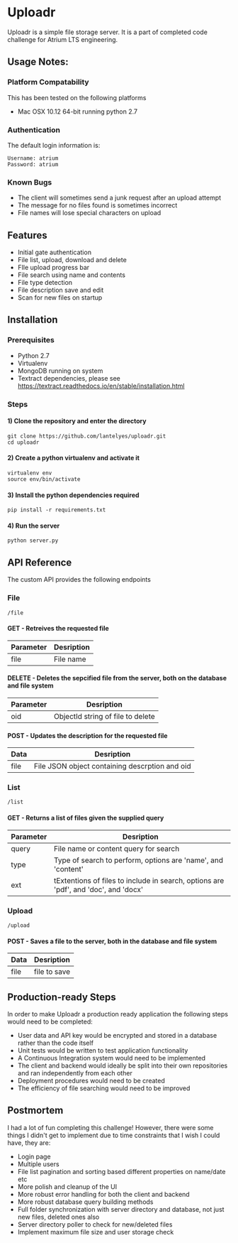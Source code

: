# Uploadr

Uploadr is a simple file storage server.
It is a part of completed code challenge for Atrium LTS engineering.

## Usage Notes:
### Platform Compatability
This has been tested on the following platforms
* Mac OSX 10.12 64-bit running python 2.7

### Authentication
The default login information is:
```
Username: atrium
Password: atrium
```


### Known Bugs
* The client will sometimes send a junk request after an upload attempt
* The message for no files found is sometimes incorrect
* File names will lose special characters on upload


## Features
* Initial gate authentication
* File list, upload, download and delete
* FIle upload progress bar
* File search using name and contents
* File type detection
* File description save and edit
* Scan for new files on startup

## Installation

### Prerequisites
* Python 2.7
* Virtualenv
* MongoDB running on system
* Textract dependencies, please see https://textract.readthedocs.io/en/stable/installation.html

### Steps

#### 1) Clone the repository and enter the directory
```
git clone https://github.com/lantelyes/uploadr.git
cd uploadr
```

#### 2) Create a python virtualenv and activate it
```
virtualenv env
source env/bin/activate
```

#### 3) Install the python dependencies required
```
pip install -r requirements.txt
```

#### 4) Run the server
```
python server.py
```

## API Reference
The custom API provides the following endpoints
### File

```
/file
```
#### GET - Retreives the requested file 

| Parameter     | Desription    
| ------------- | ------------- 
|  file         | File name   

#### DELETE - Deletes the sepcified file from the server, both on the database and file system

| Parameter     | Desription    
| ------------- | -------------
|  oid          | ObjectId string of file to delete
  

#### POST - Updates the description for the requested file

| Data    | Desription          
| ------------- | ------------- 
|  file         | File JSON object containing descrption and oid



### List
```
/list
```
#### GET - Returns a list of files given the supplied query

| Parameter     | Desription    
| ------------- | ------------- 
|   query       | File name or content query for search
|   type        | Type of search to perform, options are 'name', and 'content'
|   ext         | tExtentions of files to include in search, options are 'pdf', and 'doc', and 'docx'

### Upload
```
/upload
```
#### POST - Saves a file to the server, both in the database and file system

| Data          | Desription         
| ------------- |------------- |
|   file        | file to save


## Production-ready Steps
In order to make Uploadr a production ready application the following steps would need to be completed:

* User data and API key would be encrypted and stored in a database rather than the code itself
* Unit tests would be written to test application functionality
* A Continuous Integration system would need to be implemented
* The client and backend would ideally be split into their own repositories and ran independently from each other
* Deployment procedures would need to be created
* The efficiency of file searching would need to be improved

## Postmortem
I had a lot of fun completing this challenge! However, there were some things I didn't get to implement due to time constraints that I wish I could have, they are:

* Login page
* Multiple users
* File list pagination and sorting based different properties on name/date etc
* More polish and cleanup of the UI
* More robust error handling for both the client and backend
* More robust database query building methods
* Full folder synchronization with server directory and database, not just new files, deleted ones also
* Server directory poller to check for new/deleted files
* Implement maximum file size and user storage check


